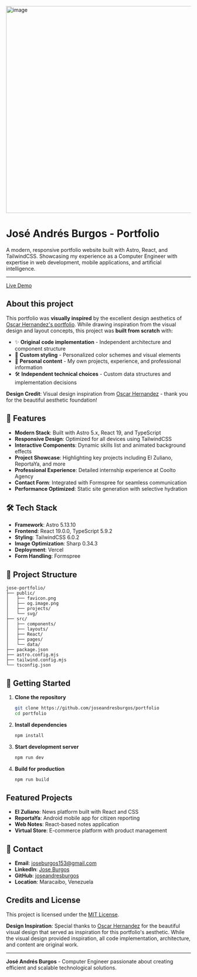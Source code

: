 <img width="1346" height="564" alt="image" src="https://github.com/user-attachments/assets/d120a4e3-5afc-41e3-9137-27bdf72411a4" />

# José Andrés Burgos - Portfolio

A modern, responsive portfolio website built with Astro, React, and TailwindCSS. Showcasing my experience as a Computer Engineer with expertise in web development, mobile applications, and artificial intelligence.

---

[Live Demo](https://jose-burgos-portfolio.vercel.app/)

## **About this project**

This portfolio was **visually inspired** by the excellent design aesthetics of [Oscar Hernandez's portfolio](https://github.com/Gothsec/Portfolio). While drawing inspiration from the visual design and layout concepts, this project was **built from scratch** with:

- ✨ **Original code implementation** - Independent architecture and component structure
- 🎨 **Custom styling** - Personalized color schemes and visual elements  
- 📝 **Personal content** - My own projects, experience, and professional information
- 🛠️ **Independent technical choices** - Custom data structures and implementation decisions

**Design Credit**: Visual design inspiration from [Oscar Hernandez](https://github.com/Gothsec/Portfolio) - thank you for the beautiful aesthetic foundation!

## 🚀 Features

- **Modern Stack**: Built with Astro 5.x, React 19, and TypeScript
- **Responsive Design**: Optimized for all devices using TailwindCSS
- **Interactive Components**: Dynamic skills list and animated background effects
- **Project Showcase**: Highlighting key projects including El Zuliano, ReportaYa, and more
- **Professional Experience**: Detailed internship experience at Coolto Agency
- **Contact Form**: Integrated with Formspree for seamless communication
- **Performance Optimized**: Static site generation with selective hydration

## 🛠️ Tech Stack

- **Framework**: Astro 5.13.10
- **Frontend**: React 19.0.0, TypeScript 5.9.2
- **Styling**: TailwindCSS 6.0.2
- **Image Optimization**: Sharp 0.34.3
- **Deployment**: Vercel
- **Form Handling**: Formspree

## 📁 Project Structure

```
jose-portfolio/
├── public/
│   ├── favicon.png
│   ├── og.image.png
│   ├── projects/
│   └── svg/
├── src/
│   ├── components/
│   ├── layouts/
│   ├── React/
│   ├── pages/
│   └── data/
├── package.json
├── astro.config.mjs
├── tailwind.config.mjs
└── tsconfig.json
```

## 🚀 Getting Started

1. **Clone the repository**
   ```bash
   git clone https://github.com/joseandresburgos/portfolio
   cd portfolio
   ```

2. **Install dependencies**
   ```bash
   npm install
   ```

3. **Start development server**
   ```bash
   npm run dev
   ```

4. **Build for production**
   ```bash
   npm run build
   ```

## **Featured Projects**
- **El Zuliano**: News platform built with React and CSS
- **ReportaYa**: Android mobile app for citizen reporting
- **Web Notes**: React-based notes application
- **Virtual Store**: E-commerce platform with product management

## 📧 Contact

- **Email**: joseburgos153@gmail.com
- **LinkedIn**: [Jose Burgos](https://www.linkedin.com/in/jose-burgos-/)
- **GitHub**: [joseandresburgos](https://github.com/JoseBurgoss)
- **Location**: Maracaibo, Venezuela

## **Credits and License**

This project is licensed under the [MIT License](LICENSE).

**Design Inspiration**: Special thanks to [Oscar Hernandez](https://github.com/Gothsec/Portfolio) for the beautiful visual design that served as inspiration for this portfolio's aesthetic. While the visual design provided inspiration, all code implementation, architecture, and content are original work.

---

**José Andrés Burgos** - Computer Engineer passionate about creating efficient and scalable technological solutions.
